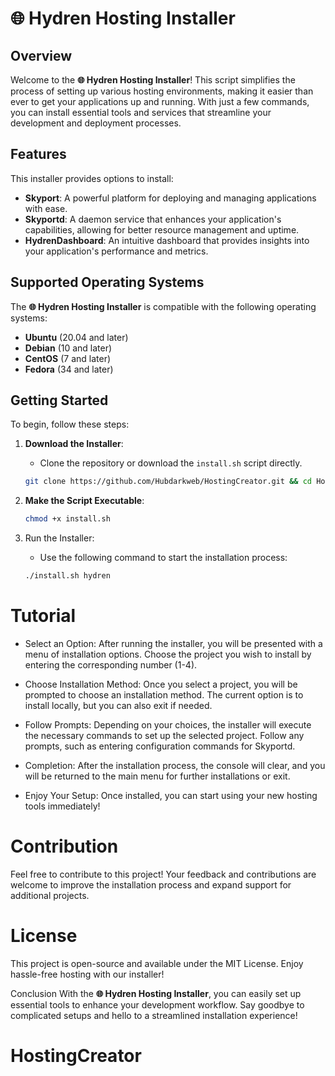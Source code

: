 # 🌐 Hydren Hosting Installer

## Overview

Welcome to the **🌐 Hydren Hosting Installer**! This script simplifies the process of setting up various hosting environments, making it easier than ever to get your applications up and running. With just a few commands, you can install essential tools and services that streamline your development and deployment processes.

## Features

This installer provides options to install:

- **Skyport**: A powerful platform for deploying and managing applications with ease.
- **Skyportd**: A daemon service that enhances your application's capabilities, allowing for better resource management and uptime.
- **HydrenDashboard**: An intuitive dashboard that provides insights into your application's performance and metrics.

## Supported Operating Systems

The **🌐 Hydren Hosting Installer** is compatible with the following operating systems:

- **Ubuntu** (20.04 and later)
- **Debian** (10 and later)
- **CentOS** (7 and later)
- **Fedora** (34 and later)

## Getting Started

To begin, follow these steps:

1. **Download the Installer**:
   - Clone the repository or download the `install.sh` script directly.
   ```bash
   git clone https://github.com/Hubdarkweb/HostingCreator.git && cd Hosting-Creator
   ```

2. **Make the Script Executable**:
   ```bash
   chmod +x install.sh
   ```
3. Run the Installer:
   - Use the following command to start the installation process:
   ```bash
   ./install.sh hydren
   ```

# Tutorial
- Select an Option: After running the installer, you will be presented with a menu of installation options. Choose the project you wish to install by entering the corresponding number (1-4).

- Choose Installation Method: Once you select a project, you will be prompted to choose an installation method. The current option is to install locally, but you can also exit if needed.

- Follow Prompts: Depending on your choices, the installer will execute the necessary commands to set up the selected project. Follow any prompts, such as entering configuration commands for Skyportd.

- Completion: After the installation process, the console will clear, and you will be returned to the main menu for further installations or exit.

- Enjoy Your Setup: Once installed, you can start using your new hosting tools immediately!

# Contribution
Feel free to contribute to this project! Your feedback and contributions are welcome to improve the installation process and expand support for additional projects.

# License
This project is open-source and available under the MIT License. Enjoy hassle-free hosting with our installer!

Conclusion
With the **🌐 Hydren Hosting Installer**, you can easily set up essential tools to enhance your development workflow. Say goodbye to complicated setups and hello to a streamlined installation experience!
# HostingCreator
